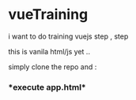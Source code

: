 # vueTraining
i want to do training vuejs step , step

this is vanila html/js yet ..

simply clone the repo and :
<h3>*execute app.html*</h3>
